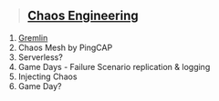 
>## **[Chaos Engineering](https://www.youtube.com/watch?v=1SD18klTuYk&t=1s)**
1. [Gremlin](https://www.gremlin.com/)
2. Chaos Mesh by PingCAP
3. Serverless?
4. Game Days - Failure Scenario replication & logging
5. Injecting Chaos
6. Game Day?



